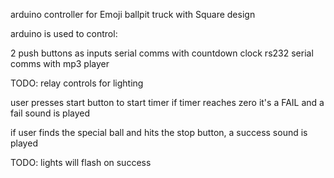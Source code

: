 arduino controller for Emoji ballpit truck with Square design


arduino is used to control:

2 push buttons as inputs
serial comms with countdown clock rs232
serial comms with mp3 player

TODO:
relay controls for lighting

user presses start button to start timer
if timer reaches zero it's a FAIL and a fail sound is played

if user finds the special ball and hits the stop button, a success sound is played

TODO:
lights will flash on success

